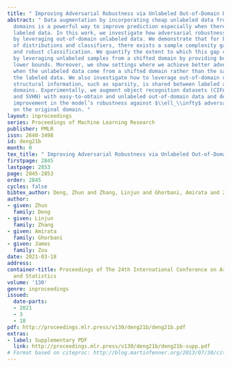 ```yaml
---
title: " Improving Adversarial Robustness via Unlabeled Out-of-Domain Data "
abstract: " Data augmentation by incorporating cheap unlabeled data from multiple
  domains is a powerful way to improve prediction especially when there is limited
  labeled data. In this work, we investigate how adversarial robustness can be enhanced
  by leveraging out-of-domain unlabeled data. We demonstrate that for broad classes
  of distributions and classifiers, there exists a sample complexity gap between standard
  and robust classification. We quantify the extent to which this gap can be bridged
  by leveraging unlabeled samples from a shifted domain by providing both upper and
  lower bounds. Moreover, we show settings where we achieve better adversarial robustness
  when the unlabeled data come from a shifted domain rather than the same domain as
  the labeled data. We also investigate how to leverage out-of-domain data when some
  structural information, such as sparsity, is shared between labeled and unlabeled
  domains. Experimentally, we augment object recognition datasets (CIFAR-10, CINIC-10,
  and SVHN) with easy-to-obtain and unlabeled out-of-domain data and demonstrate substantial
  improvement in the model’s robustness against $\\ell_\\infty$ adversarial attacks
  on the original domain. "
layout: inproceedings
series: Proceedings of Machine Learning Research
publisher: PMLR
issn: 2640-3498
id: deng21b
month: 0
tex_title: " Improving Adversarial Robustness via Unlabeled Out-of-Domain Data "
firstpage: 2845
lastpage: 2853
page: 2845-2853
order: 2845
cycles: false
bibtex_author: Deng, Zhun and Zhang, Linjun and Ghorbani, Amirata and Zou, James
author:
- given: Zhun
  family: Deng
- given: Linjun
  family: Zhang
- given: Amirata
  family: Ghorbani
- given: James
  family: Zou
date: 2021-03-18
address:
container-title: Proceedings of The 24th International Conference on Artificial Intelligence
  and Statistics
volume: '130'
genre: inproceedings
issued:
  date-parts:
  - 2021
  - 3
  - 18
pdf: http://proceedings.mlr.press/v130/deng21b/deng21b.pdf
extras:
- label: Supplementary PDF
  link: http://proceedings.mlr.press/v130/deng21b/deng21b-supp.pdf
# Format based on citeproc: http://blog.martinfenner.org/2013/07/30/citeproc-yaml-for-bibliographies/
---
```

